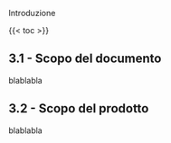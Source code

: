 Introduzione

{{< toc >}}

## 3.1 - Scopo del documento

blablabla

## 3.2 - Scopo del prodotto

blablabla


